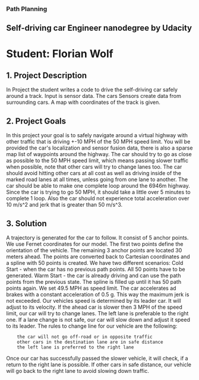 ### Path Planning## Self-driving car Engineer nanodegree by Udacity# Student: Florian Wolf## 1. Project DescriptionIn Project the student writes a code to drive the self-driving car safely around a track. Input is sensor data. The cars Sensors create data from surrounding cars. A map with coordinates of the track is given.## 2. Project GoalsIn this project your goal is to safely navigate around a virtual highway with other traffic that is driving +-10 MPH of the 50 MPH speed limit. You will be provided the car's localization and sensor fusion data, there is also a sparse map list of waypoints around the highway. The car should try to go as close as possible to the 50 MPH speed limit, which means passing slower traffic when possible, note that other cars will try to change lanes too. The car should avoid hitting other cars at all cost as well as driving inside of the marked road lanes at all times, unless going from one lane to another. The car should be able to make one complete loop around the 6946m highway. Since the car is trying to go 50 MPH, it should take a little over 5 minutes to complete 1 loop. Also the car should not experience total acceleration over 10 m/s^2 and jerk that is greater than 50 m/s^3.## 3. SolutionA trajectory is generated for the car to follow. It consist of 5 anchor points. We use Fernet coordinates for our model. The first two points define the orientation of the vehicle. The remaining 3 anchor points are located 30 meters ahead.The points are converted back to Cartesian coordinates and a spline with 50 points is created.We have two different scenarios:Cold Start - when the car has no previous path points. All 50 points have to be generated.Warm Start - the car is already driving and can use the path points from the previous state. The spline is filled up until it has 50 path points again.We set 49.5 MPH as speed limit. The car accelerates ad brakes with a constant acceleration of 0.5 g. This way the maximum jerk is not exceeded.Our vehicles speed is determined by its leader car. It will adjust to its velocity. If the ahead car is slower then 3 MPH of the speed limit, our car will try to change lanes. The left lane is preferable to the right one. If a lane change is not safe, our car will slow down and adjust it speed to its leader.The rules to change line for our vehicle are the following:		the car will not go off-road or in opposite traffic		other cars in the destination lane are in safe distance		the left lane is preferred to the right laneOnce our car has successfully passed the slower vehicle, it will check, if a return to the right lane is possible. If other cars in safe distance, our vehicle will go back to the right lane to avoid slowing down traffic. 